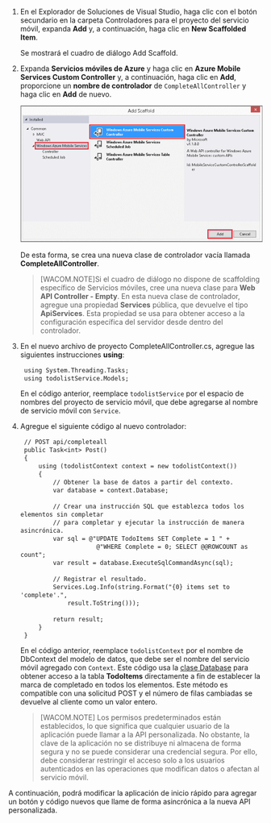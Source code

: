 

1.  En el Explorador de Soluciones de Visual Studio, haga clic con el botón secundario en la carpeta Controladores para el proyecto del servicio móvil, expanda **Add** y, a continuación, haga clic en **New Scaffolded Item**.

    Se mostrará el cuadro de diálogo Add Scaffold.

2.  Expanda **Servicios móviles de Azure** y haga clic en **Azure Mobile Services Custom Controller** y, a continuación, haga clic en **Add**, proporcione un **nombre de controlador** de `CompleteAllController` y haga clic en **Add** de nuevo.

    ![](./media/mobile-services-dotnet-backend-create-custom-api/add-custom-api-controller.png)

    De esta forma, se crea una nueva clase de controlador vacía llamada **CompleteAllController**.

	> [WACOM.NOTE]Si el cuadro de diálogo no dispone de scaffolding específico de Servicios móviles, cree una nueva clase para **Web API Controller - Empty**. En esta nueva clase de controlador, agregue una propiedad **Services** pública, que devuelve el tipo **ApiServices**. Esta propiedad se usa para obtener acceso a la configuración específica del servidor desde dentro del controlador.

1.  En el nuevo archivo de proyecto CompleteAllController.cs, agregue las siguientes instrucciones **using**:

         using System.Threading.Tasks;
         using todolistService.Models;

    En el código anterior, reemplace `todolistService` por el espacio de nombres del proyecto de servicio móvil, que debe agregarse al nombre de servicio móvil con `Service`.

2.  Agregue el siguiente código al nuevo controlador:

         // POST api/completeall        
         public Task<int> Post()
         {
             using (todolistContext context = new todolistContext())
             {
                 // Obtener la base de datos a partir del contexto.
                 var database = context.Database;

                 // Crear una instrucción SQL que establezca todos los elementos sin completar
                 // para completar y ejecutar la instrucción de manera asincrónica.
                 var sql = @"UPDATE TodoItems SET Complete = 1 " +
                             @"WHERE Complete = 0; SELECT @@ROWCOUNT as count";
                 var result = database.ExecuteSqlCommandAsync(sql);

                 // Registrar el resultado.
                 Services.Log.Info(string.Format("{0} items set to 'complete'.", 
                     result.ToString()));
                    
                 return result;
             }
         }

    En el código anterior, reemplace `todolistContext` por el nombre de DbContext del modelo de datos, que debe ser el nombre del servicio móvil agregado con `Context`. Este código usa la [clase Database](http://msdn.microsoft.com/es-es/library/system.data.entity.database(v=vs.113).aspx) para obtener acceso a la tabla **TodoItems** directamente a fin de establecer la marca de completado en todos los elementos. Este método es compatible con una solicitud POST y el número de filas cambiadas se devuelve al cliente como un valor entero.

    > [WACOM.NOTE] Los permisos predeterminados están establecidos, lo que significa que cualquier usuario de la aplicación puede llamar a la API personalizada. No obstante, la clave de la aplicación no se distribuye ni almacena de forma segura y no se puede considerar una credencial segura. Por ello, debe considerar restringir el acceso solo a los usuarios autenticados en las operaciones que modifican datos o afectan al servicio móvil.

A continuación, podrá modificar la aplicación de inicio rápido para agregar un botón y código nuevos que llame de forma asincrónica a la nueva API personalizada.

